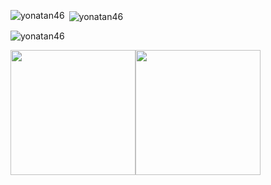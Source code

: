 <p><img align="left" src="https://github-readme-stats.vercel.app/api/top-langs?username=yonatan46&show_icons=true&locale=en&layout=compact" alt="yonatan46" /></p>

<p>&nbsp;<img align="center" src="https://github-readme-stats.vercel.app/api?username=yonatan46&show_icons=true&locale=en" alt="yonatan46" /></p>

<p><img align="center" src="https://github-readme-streak-stats.herokuapp.com/?user=yonatan46&" alt="yonatan46" /></p>

<img height="200em" src="https://github-readme-stats.vercel.app/api?username=yonatan46&show_icons=true&hide_border=true&&count_private=true&include_all_commits=true&theme=transparent" /><img height="200em" src="https://github-readme-stats.vercel.app/api/top-langs/?username=yonatan46&exclude_repo=KNN-Image-Classification&show_icons=true&hide_border=true&layout=compact&langs_count=10&theme=transparent"/>
